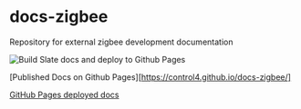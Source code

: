 # docs-zigbee
Repository for external zigbee development documentation

![Build Slate docs and deploy to Github Pages](https://github.com/control4/docs-zigbee/workflows/Build%20Slate%20docs%20and%20deploy%20to%20Github%20Pages/badge.svg)

[Published Docs on Github Pages][https://control4.github.io/docs-zigbee/]


[GitHub Pages deployed docs][1]

[1]:	https://control4.github.io/docs-zigbee/#overview
